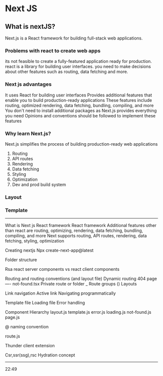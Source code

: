 # Next JS

## What is nextJS?
Next.js is a React framework for building full-stack web applications.

### Problems with react to create web apps
its not feasible to create a fully-featured application ready for production.
react is a library for building user interfaces.
you need to make decisions about other features such as routing, data fetching and more.

### Next js advantages
It uses React for building user interfaces
Provides additional features that enable you to build production-ready applications
These features include routing, optimized rendering, data fetching, bundling,
compiling, and more
You don't need to install additional packages as Next.js provides everything you
need
Opinions and conventions should be followed to implement these features

### Why learn Next.js?
Next.js simplifies the process of building production-ready web applications
1. Routing
2. API routes
3. Rendering
4. Data fetching
5. Styling
6. Optimization
7. Dev and prod build system













### Layout

### Template




--------------------------------------

What is Next js
React framework
React framework
Additional features other than react are routing, optimizing, rendering, data fetching, bundling, compiling, and more
Next supports routing, API routes, rendering, data fetching, styling, optimization

Creating nextjs
Npx create-next-app@latest

Folder structure

Rsa react server components vs react client components 

Routing  and routing conventions (and layout file)
Dynamic routing
404 page —-  not-found.tsx
Private route or folder _
 Route groups ()
Layouts

Link navigation
Active link
Navigating programmatically

Template file
Loading file
Error handling

Component Hierarchy
layout.js
template.js
error.js
loading.js
not-found.js
page.js

@ naming convention

route.js

Thunder client extension


Csr,ssr(ssg),rsc
Hydration concept


-------

22:49
